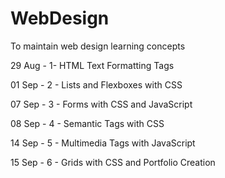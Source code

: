 # WebDesign
To maintain web design learning concepts

29 Aug - 1- HTML Text Formatting Tags 

01 Sep - 2 - Lists and Flexboxes with CSS

07 Sep - 3 - Forms with CSS and JavaScript

08 Sep - 4 - Semantic Tags with CSS

14 Sep - 5 - Multimedia Tags with JavaScript

15 Sep - 6 - Grids with CSS and Portfolio Creation
